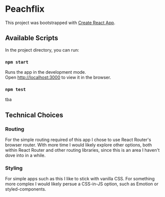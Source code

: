 # Peachflix

This project was bootstrapped with [Create React App](https://github.com/facebook/create-react-app).

## Available Scripts

In the project directory, you can run:

### `npm start`

Runs the app in the development mode.\
Open [http://localhost:3000](http://localhost:3000) to view it in the browser.

### `npm test`

tba

## Technical Choices

### Routing

For the simple routing required of this app I chose to use React Router's browser router. With more time I would likely explore other options, both within React Router and other routing libraries, since this is an area I haven't dove into in a while.

### Styling

For simple apps such as this I like to stick with vanilla CSS. For something more complex I would likely persue a CSS-in-JS option, such as Emotion or styled-components.
